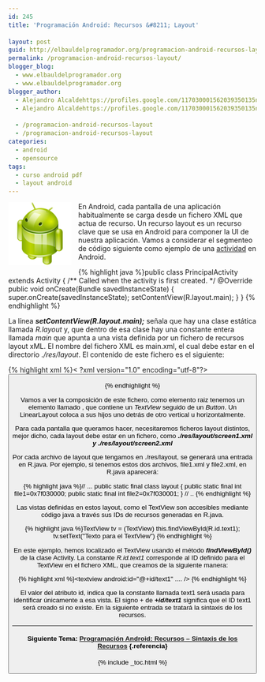 ```yaml
---
id: 245
title: 'Programación Android: Recursos &#8211; Layout'

layout: post
guid: http://elbauldelprogramador.org/programacion-android-recursos-layout/
permalink: /programacion-android-recursos-layout/
blogger_blog:
  - www.elbauldelprogramador.org
  - www.elbauldelprogramador.org
blogger_author:
  - Alejandro Alcaldehttps://profiles.google.com/117030001562039350135noreply@blogger.com
  - Alejandro Alcaldehttps://profiles.google.com/117030001562039350135noreply@blogger.com

  - /programacion-android-recursos-layout
  - /programacion-android-recursos-layout
categories:
  - android
  - opensource
tags:
  - curso android pdf
  - layout android
---
```

<img border="0" src="/images/2013/07/iconoAndroid.png" style="clear:left; float:left;margin-right:1em; margin-bottom:1em" />

En Android, cada pantalla de una aplicación habitualmente se carga desde un fichero XML que actua de recurso. Un recurso layout es un recurso clave que se usa en Android para componer la UI de nuestra aplicación. Vamos a considerar el segmenteo de código siguiente como ejemplo de una [actividad][1] en Android.

  
<!--more-->

{% highlight java %}public class PrincipalActivity extends Activity {
    /** Called when the activity is first created. */
    @Override
    public void onCreate(Bundle savedInstanceState) {
        super.onCreate(savedInstanceState);
        setContentView(R.layout.main);
    }
}
{% endhighlight %}

La línea ***setContentView(R.layout.main);*** señala que hay una clase estática llamada *R.layout* y, que dentro de esa clase hay una constante entera llamada *main* que apunta a una vista definida por un fichero de recursos layout xML. El nombre del fichero XML es main.xml, el cual debe estar en el directorio *./res/layout*. El contenido de este fichero es el siguiente:

{% highlight xml %}< ?xml version="1.0" encoding="utf-8"?>
<linearlayout xmlns:android="http://schemas.android.com/apk/res/android"
    android:orientation="vertical"
    android:layout_width="fill_parent"
    android:layout_height="fill_parent"
    >
    <textview android:id="@+id/text1"
        android:layout_width="fill_parent" 
        android:layout_height="wrap_content" 
        android:text="@string/hello" />
    <button android:id="@+id/b1"
        android:layout_width="fill_parent" 
        android:layout_height="wrap_content" 
        android:text="@string/hello"/>
    
</linearlayout>
{% endhighlight %}

Vamos a ver la composición de este fichero, como elemento raiz tenemos un elemento llamado <linearlayout>, que contiene un *TextView* seguido de un *Button*. Un LinearLayout coloca a sus hijos uno detrás de otro vertical u horizontalmente.</linearlayout> 

Para cada pantalla que queramos hacer, necesitaremos ficheros layout distintos, mejor dicho, cada layout debe estar en un fichero, como ***./res/layout/screen1.xml y ./res/layout/screen2.xml***

Por cada archivo de layout que tengamos en ./res/layout, se generará una entrada en R.java. Por ejemplo, si tenemos estos dos archivos, file1.xml y file2.xml, en R.java aparecerá:

{% highlight java %}// ...
public static final class layout {
   public static final int file1=0x7f030000;
   public static final int file2=0x7f030001;
}
// ..
{% endhighlight %}

Las vistas definidas en estos layout, como el TextView son accesibles mediante código java a través sus IDs de recursos generadas en R.java.

{% highlight java %}TextView tv = (TextView) this.findViewById(R.id.text1);
tv.setText("Texto para el TextView")
{% endhighlight %}

En este ejemplo, hemos localizado el TextView usando el método ***findViewById()*** de la clase Activity. La constante *R.id.text1* corresponde al ID definido para el TextView en el fichero XML, que creamos de la siguiente manera:

{% highlight xml %}<textview android:id="@+id/text1"
....
/>
{% endhighlight %}

El valor del atributo id, indica que la constante llamada text1 será usada para identificar únicamente a esa vista. El signo + de ***+id/text1*** significa que el ID text1 será creado si no existe. En la siguiente entrada se tratará la sintaxis de los recursos.

* * *

#### Siguiente Tema: [Programación Android: Recursos &#8211; Sintaxis de los Recursos][2] {.referencia}





 [1]: /fundamentos-programacion-android_17/
 [2]: /programacion-android-recursos-sintaxis/

{% include _toc.html %}
